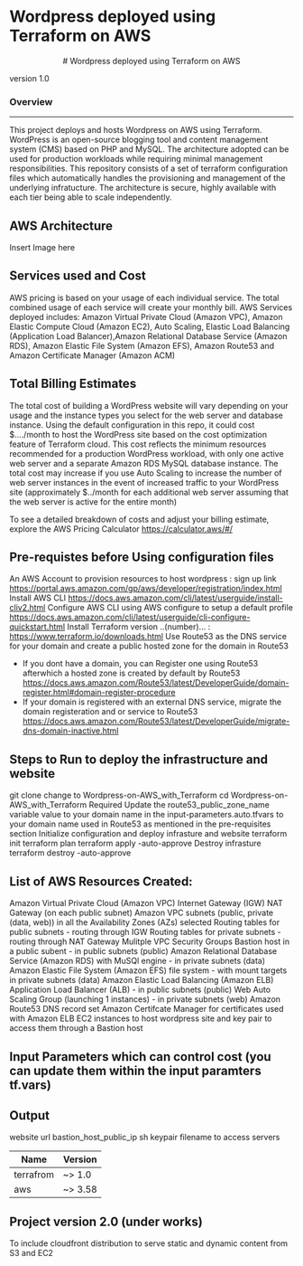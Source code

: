 # Wordpress deployed using Terraform on AWS

<p align="center">
# Wordpress deployed using Terraform on AWS
</p>

version 1.0

### Overview
------------
This project deploys and hosts Wordpress on AWS using Terraform. WordPress is an open-source blogging tool and content management system (CMS) based on PHP and MySQL. The architecture adopted can be used for production workloads while requiring minimal management responsibilities. This repository consists of a set of terraform configuration files which automatically handles the provisioning and management of the underlying infratucture. The architecture is secure, highly available with each tier being able to scale independently.

AWS Architecture
---------------------
Insert Image here

Services used and Cost
-----------------------
AWS pricing is based on your usage of each individual service. The total combined usage of each service will create your monthly bill.
AWS Services deployed includes: Amazon Virtual Private Cloud (Amazon VPC), Amazon Elastic Compute Cloud (Amazon EC2), Auto Scaling, Elastic Load Balancing (Application Load Balancer),Amazon Relational Database Service (Amazon RDS), Amazon Elastic File System (Amazon EFS), Amazon Route53 and Amazon Certificate Manager (Amazon ACM) 

Total Billing Estimates
-------------------------
The total cost of building a WordPress website will vary depending on your usage and the instance types you select for the web server and database instance. Using the default configuration in this repo, it could cost $..../month to host the WordPress site based on the cost optimization feature of Terraform cloud. This cost reflects the minimum resources recommended for a production WordPress workload, with only one active web server and a separate Amazon RDS MySQL database instance. The total cost may increase if you use Auto Scaling to increase the number of web server instances in the event of increased traffic to your WordPress site (approximately $../month for each additional web server assuming that the web server is active for the entire month)

To see a detailed breakdown of costs and adjust your billing estimate, explore the AWS Pricing Calculator https://calculator.aws/#/

Pre-requistes before Using configuration files
------------------------------------------------
An AWS Account to provision resources to host wordpress : sign up link https://portal.aws.amazon.com/gp/aws/developer/registration/index.html
Install AWS CLI https://docs.aws.amazon.com/cli/latest/userguide/install-cliv2.html
Configure AWS CLI using AWS configure to setup a default profile  https://docs.aws.amazon.com/cli/latest/userguide/cli-configure-quickstart.html
Install Terraform version ..(number)... : https://www.terraform.io/downloads.html
 Use Route53 as the DNS service for your domain and create a public hosted zone for the domain in Route53
 - If you dont have a domain, you can Register one using Route53 afterwhich a hosted zone is created by default by Route53
  https://docs.aws.amazon.com/Route53/latest/DeveloperGuide/domain-register.html#domain-register-procedure
 - If your domain is registered with an external DNS service, migrate the domain registeration and or service to Route53 https://docs.aws.amazon.com/Route53/latest/DeveloperGuide/migrate-dns-domain-inactive.html

Steps to Run to deploy the infrastructure and website
--------------------------------------------------------
git clone
change to Wordpress-on-AWS_with_Terraform
cd Wordpress-on-AWS_with_Terraform
Required
Update the route53_public_zone_name variable value to your domain name in the input-parameters.auto.tfvars to your domain name used in Route53 as mentioned in the pre-requisites section
Initialize configuration and deploy infrasture and website
    terraform init
    terraform plan
    terraform apply -auto-approve
Destroy infrasture
    terraform destroy -auto-approve


List of AWS Resources Created:
---------------------------------
Amazon Virtual Private Cloud (Amazon VPC)
Internet Gateway (IGW)
NAT Gateway (on each public subnet)
Amazon VPC subnets (public, private (data, web)) in all the Availability Zones (AZs) selected
Routing tables for public subnets - routing through IGW
Routing tables for private subnets - routing through NAT Gateway
Mulitple VPC Security Groups
Bastion host in a public subent - in public subnets (public)
Amazon Relational Database Service (Amazon RDS) with MuSQl engine - in private subnets (data)
Amazon Elastic File System (Amazon EFS) file system - with mount targets in private subnets (data) 
Amazon Elastic Load Balancing (Amazon ELB) Application Load Balancer (ALB) - in public subnets (public)
Web Auto Scaling Group (launching 1 instances) - in private subnets (web)
Amazon Route53 DNS record set
Amazon Certifcate Manager for certificates used with Amazon ELB
EC2 instances to host wordpress site and key pair to access them through a Bastion host 

Input Parameters which can control cost (you can update them within the input paramters tf.vars)
-------------------------------------------------------------------------------------------------


Output
---------
website url
bastion_host_public_ip
sh keypair filename to access servers

| Name  |Version |
| ------------- | ------------- |
| terrafrom  | ~> 1.0  |
| aws  | ~> 3.58  |


Project version 2.0 (under works)
------------------------------------------
To include cloudfront distribution to serve static and dynamic content from S3 and EC2